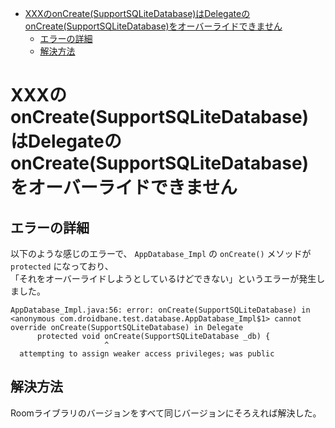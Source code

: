 - [XXXのonCreate(SupportSQLiteDatabase)はDelegateのonCreate(SupportSQLiteDatabase)をオーバーライドできません](#xxxのoncreatesupportsqlitedatabaseはdelegateのoncreatesupportsqlitedatabaseをオーバーライドできません)
  - [エラーの詳細](#エラーの詳細)
  - [解決方法](#解決方法)


# XXXのonCreate(SupportSQLiteDatabase)はDelegateのonCreate(SupportSQLiteDatabase)をオーバーライドできません

## エラーの詳細

以下のような感じのエラーで、 `AppDatabase_Impl` の `onCreate()` メソッドが `protected` になっており、  
「それをオーバーライドしようとしているけどできない」というエラーが発生しました。

```
AppDatabase_Impl.java:56: error: onCreate(SupportSQLiteDatabase) in <anonymous com.droidbane.test.database.AppDatabase_Impl$1> cannot override onCreate(SupportSQLiteDatabase) in Delegate
      protected void onCreate(SupportSQLiteDatabase _db) {
                     ^
  attempting to assign weaker access privileges; was public
```


## 解決方法

Roomライブラリのバージョンをすべて同じバージョンにそろえれば解決した。

